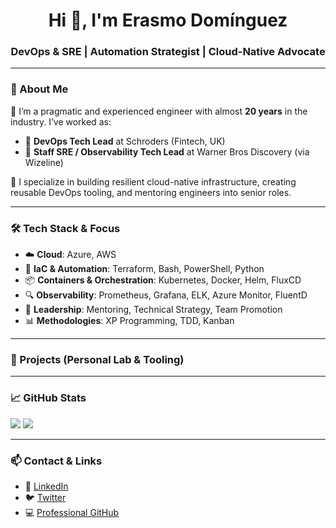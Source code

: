 <h1 align="center">Hi 👋, I'm Erasmo Domínguez</h1>
<h3 align="center">DevOps & SRE | Automation Strategist | Cloud-Native Advocate</h3>

---

### 💼 About Me

🚀 I’m a pragmatic and experienced engineer with almost **20 years** in the industry. I’ve worked as:

- 🔹 **DevOps Tech Lead** at Schroders (Fintech, UK)
- 🔹 **Staff SRE / Observability Tech Lead** at Warner Bros Discovery (via Wizeline)

🧠 I specialize in building resilient cloud-native infrastructure, creating reusable DevOps tooling, and mentoring engineers into senior roles.

---

### 🛠 Tech Stack & Focus

- ☁️ **Cloud**: Azure, AWS  
- 🚀 **IaC & Automation**: Terraform, Bash, PowerShell, Python  
- 📦 **Containers & Orchestration**: Kubernetes, Docker, Helm, FluxCD  
- 🔍 **Observability**: Prometheus, Grafana, ELK, Azure Monitor, FluentD  
- 🧭 **Leadership**: Mentoring, Technical Strategy, Team Promotion  
- 📊 **Methodologies**: XP Programming, TDD, Kanban

---

### 📂 Projects (Personal Lab & Tooling)

---

### 📈 GitHub Stats

<p align="left">
  <img src="https://github-readme-stats.vercel.app/api?username=erasmolpa&show_icons=true&theme=default" />
  <img src="https://github-readme-stats.vercel.app/api/top-langs/?username=erasmolpa&layout=compact" />
</p>

---

### 📫 Contact & Links

- 💼 [LinkedIn](https://www.linkedin.com/in/erasmodominguez/)
- 🐦 [Twitter](https://twitter.com/erasmolpa)
- 💻 [Professional GitHub](https://github.com/erasmodominguezdc)
